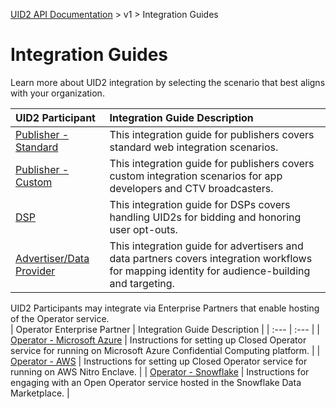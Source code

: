 [UID2 API Documentation](../../README.md) > v1 > Integration Guides

# Integration Guides

Learn more about UID2 integration by selecting the scenario that best aligns with your organization.

| UID2 Participant | Integration Guide Description |
| :--- | :--- |
| [Publisher - Standard](./publisher-client-side.md) | This integration guide for publishers covers standard web integration scenarios. |
| [Publisher - Custom](./custom-publisher-integration.md) | This integration guide for publishers covers custom integration scenarios for app developers and CTV broadcasters. |
| [DSP](./dsp-guide.md) | This integration guide for DSPs covers handling UID2s for bidding and honoring user opt-outs. |
| [Advertiser/Data Provider](./advertiser-dataprovider-guide.md) | This integration guide for advertisers and data partners covers integration workflows for mapping identity for audience-building and targeting. |

UID2 Participants may integrate via Enterprise Partners that enable hosting of the Operator service.  
| Operator Enterprise Partner | Integration Guide Description |
| :--- | :--- |
| [Operator - Microsoft Azure](./operator-guide-azure-enclave.md) | Instructions for setting up Closed Operator service for running on Microsoft Azure Confidential Computing platform. |
| [Operator - AWS](./operator-guide-aws-nitro-enclave.md) | Instructions for setting up Closed Operator service for running on AWS Nitro Enclave. |
| [Operator - Snowflake](./../sdks/snowflake_integration.md) | Instructions for engaging with an Open Operator service hosted in the Snowflake Data Marketplace. |
